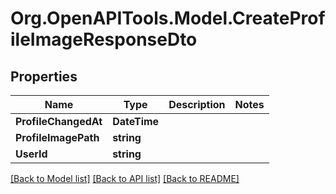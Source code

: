 # Org.OpenAPITools.Model.CreateProfileImageResponseDto

## Properties

Name | Type | Description | Notes
------------ | ------------- | ------------- | -------------
**ProfileChangedAt** | **DateTime** |  | 
**ProfileImagePath** | **string** |  | 
**UserId** | **string** |  | 

[[Back to Model list]](../../README.md#documentation-for-models) [[Back to API list]](../../README.md#documentation-for-api-endpoints) [[Back to README]](../../README.md)

